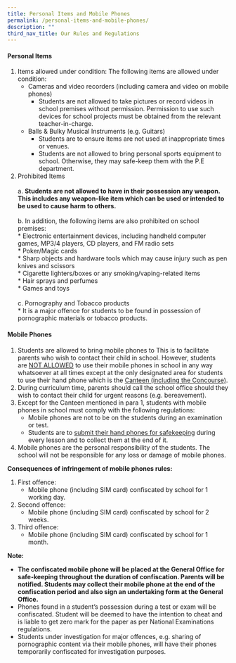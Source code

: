 ```yaml
---
title: Personal Items and Mobile Phones
permalink: /personal-items-and-mobile-phones/
description: ""
third_nav_title: Our Rules and Regulations
---
```

#### **Personal Items**

1.  Items allowed under condition: The following items are allowed under condition:
    *   Cameras and video recorders (including camera and video on mobile phones)
        *   Students are not allowed to take pictures or record videos in school premises without permission. Permission to use such devices for school projects must be obtained from the relevant teacher-in-charge.
    *   Balls & Bulky Musical Instruments (e.g. Guitars)
        *   Students are to ensure items are not used at inappropriate times or venues.
        *   Students are not allowed to bring personal sports equipment to school. Otherwise, they may safe-keep them with the P.E department.
2.  Prohibited Items <br><br>
    a.  **Students are not allowed to have in their possession any weapon. This includes any weapon-like item which can be used or intended to be used to cause harm to others.** <br><br>
    b.  In addition, the following items are also prohibited on school premises: <br>
        *   Electronic entertainment devices, including handheld computer games, MP3/4 players, CD players, and FM radio sets <br>
        *   Poker/Magic cards<br>
        *   Sharp objects and hardware tools which may cause injury such as pen knives and scissors<br>
        *   Cigarette lighters/boxes or any smoking/vaping-related items<br>
        *   Hair sprays and perfumes<br>
        *   Games and toys<br><br>
    c.  Pornography and Tobacco products<br>
        *   It is a major offence for students to be found in possession of pornographic materials or tobacco products.

#### **Mobile Phones**

1.  Students are allowed to bring mobile phones to This is to facilitate parents who wish to contact their child in school. However, students are <u>NOT ALLOWED</u> to use their mobile phones in school in any way whatsoever at all times except at the only designated area for students to use their hand phone which is the <u>Canteen (including the Concourse)</u>.
2.  During curriculum time, parents should call the school office should they wish to contact their child for urgent reasons (e.g. bereavement).
3.  Except for the Canteen mentioned in para 1, students with mobile phones in school must comply with the following regulations:
    *   Mobile phones are not to be on the students during an examination or test.
    *   Students are to <u>submit their hand phones for safekeeping</u> during every lesson and to collect them at the end of it.
4.  Mobile phones are the personal responsibility of the students. The school will not be responsible for any loss or damage of mobile phones.

**Consequences of infringement of mobile phones rules:**

1.  First offence:
    *   Mobile phone (including SIM card) confiscated by school for 1 working day.
2.  Second offence:
    *   Mobile phone (including SIM card) confiscated by school for 2 weeks.
3.  Third offence:
    *   Mobile phone (including SIM card) confiscated by school for 1 month.

**Note:**

*   **The confiscated mobile phone will be placed at the General Office for safe-keeping throughout the duration of confiscation. Parents will be notified. Students may collect their mobile phone at the end of the confiscation period and also sign an undertaking form at the General Office.**
*   Phones found in a student’s possession during a test or exam will be confiscated. Student will be deemed to have the intention to cheat and is liable to get zero mark for the paper as per National Examinations regulations.
*   Students under investigation for major offences, e.g. sharing of pornographic content via their mobile phones, will have their phones temporarily confiscated for investigation purposes.
